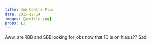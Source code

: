 ```yaml
---
title: Job Centre Plus
date: 2015-12-14
images: [profile.jpg]
props: []
---
```

Aww, are RBB and SBB looking for jobs now that 1D is on hiatus?? Sad!
